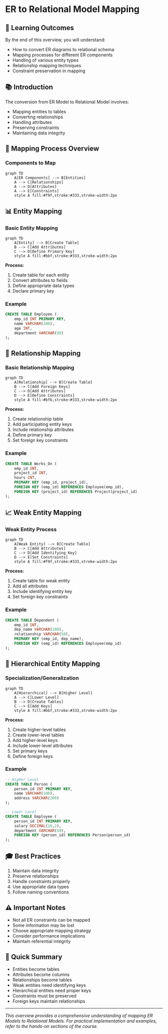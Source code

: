 # ER to Relational Model Mapping

## 🎯 Learning Outcomes
By the end of this overview, you will understand:
- How to convert ER diagrams to relational schema
- Mapping processes for different ER components
- Handling of various entity types
- Relationship mapping techniques
- Constraint preservation in mapping

## 📚 Introduction
The conversion from ER Model to Relational Model involves:
- Mapping entities to tables
- Converting relationships
- Handling attributes
- Preserving constraints
- Maintaining data integrity

## 🔄 Mapping Process Overview

### Components to Map
```mermaid
graph TD
    A[ER Components] --> B[Entities]
    A --> C[Relationships]
    A --> D[Attributes]
    A --> E[Constraints]
    style A fill:#f9f,stroke:#333,stroke-width:2px
```

## 📊 Entity Mapping

### Basic Entity Mapping
```mermaid
graph TD
    A[Entity] --> B[Create Table]
    B --> C[Add Attributes]
    C --> D[Define Primary Key]
    style A fill:#bbf,stroke:#333,stroke-width:2px
```

**Process:**
1. Create table for each entity
2. Convert attributes to fields
3. Define appropriate data types
4. Declare primary key

### Example
```sql
CREATE TABLE Employee (
    emp_id INT PRIMARY KEY,
    name VARCHAR(100),
    age INT,
    department VARCHAR(50)
);
```

## 🔗 Relationship Mapping

### Basic Relationship Mapping
```mermaid
graph TD
    A[Relationship] --> B[Create Table]
    B --> C[Add Foreign Keys]
    C --> D[Add Attributes]
    D --> E[Define Constraints]
    style A fill:#bfb,stroke:#333,stroke-width:2px
```

**Process:**
1. Create relationship table
2. Add participating entity keys
3. Include relationship attributes
4. Define primary key
5. Set foreign key constraints

### Example
```sql
CREATE TABLE Works_On (
    emp_id INT,
    project_id INT,
    hours INT,
    PRIMARY KEY (emp_id, project_id),
    FOREIGN KEY (emp_id) REFERENCES Employee(emp_id),
    FOREIGN KEY (project_id) REFERENCES Project(project_id)
);
```

## 📈 Weak Entity Mapping

### Weak Entity Process
```mermaid
graph TD
    A[Weak Entity] --> B[Create Table]
    B --> C[Add Attributes]
    C --> D[Add Identifying Key]
    D --> E[Set Constraints]
    style A fill:#f9f,stroke:#333,stroke-width:2px
```

**Process:**
1. Create table for weak entity
2. Add all attributes
3. Include identifying entity key
4. Set foreign key constraints

### Example
```sql
CREATE TABLE Dependent (
    emp_id INT,
    dep_name VARCHAR(100),
    relationship VARCHAR(50),
    PRIMARY KEY (emp_id, dep_name),
    FOREIGN KEY (emp_id) REFERENCES Employee(emp_id)
);
```

## 🔄 Hierarchical Entity Mapping

### Specialization/Generalization
```mermaid
graph TD
    A[Hierarchical] --> B[Higher Level]
    A --> C[Lower Level]
    B --> D[Create Tables]
    C --> E[Add Keys]
    style A fill:#bbf,stroke:#333,stroke-width:2px
```

**Process:**
1. Create higher-level tables
2. Create lower-level tables
3. Add higher-level keys
4. Include lower-level attributes
5. Set primary keys
6. Define foreign keys

### Example
```sql
-- Higher Level
CREATE TABLE Person (
    person_id INT PRIMARY KEY,
    name VARCHAR(100),
    address VARCHAR(200)
);

-- Lower Level
CREATE TABLE Employee (
    person_id INT PRIMARY KEY,
    salary DECIMAL(10,2),
    department VARCHAR(50),
    FOREIGN KEY (person_id) REFERENCES Person(person_id)
);
```

## 🎓 Best Practices
1. Maintain data integrity
2. Preserve relationships
3. Handle constraints properly
4. Use appropriate data types
5. Follow naming conventions

## ⚠️ Important Notes
- Not all ER constraints can be mapped
- Some information may be lost
- Choose appropriate mapping strategy
- Consider performance implications
- Maintain referential integrity

## 📝 Quick Summary
- Entities become tables
- Attributes become columns
- Relationships become tables
- Weak entities need identifying keys
- Hierarchical entities need proper keys
- Constraints must be preserved
- Foreign keys maintain relationships

---
*This overview provides a comprehensive understanding of mapping ER Models to Relational Models. For practical implementation and examples, refer to the hands-on sections of the course.* 